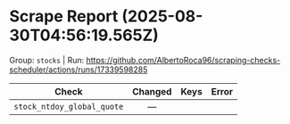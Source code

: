 # Scrape Report (2025-08-30T04:56:19.565Z)

Group: `stocks`  |  Run: https://github.com/AlbertoRoca96/scraping-checks-scheduler/actions/runs/17339598285

| Check | Changed | Keys | Error |
|---|:---:|:--|:--|
| `stock_ntdoy_global_quote` | — |  |  |
